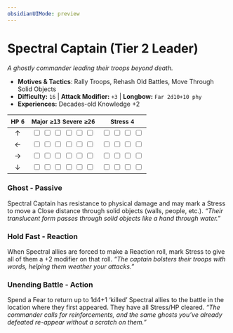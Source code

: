 ```yaml
---
obsidianUIMode: preview
---
```

# Spectral Captain (Tier 2 Leader)

*A ghostly commander leading their troops beyond death.*

- **Motives & Tactics**: Rally Troops, Rehash Old Battles, Move Through Solid Objects
- **Difficulty:** `16` | **Attack Modifier:** `+3` | **Longbow:** `Far 2d10+10 phy`
- **Experiences:** Decades-old Knowledge +2

| <small>HP</small> `6` | <small>Major</small> `≥13` <small>Severe</small> `≥26` | <small>Stress</small> `4` |
|:-:|:-:|:-:|
| ↑ |  <input type="checkbox" unchecked id="4b0e3126"> <input type="checkbox" unchecked id="a30144b7"> <input type="checkbox" unchecked id="098b81a6"> <input type="checkbox" unchecked id="713c368e"> <input type="checkbox" unchecked id="e238688b"> <input type="checkbox" unchecked id="4535d5d7"> |  <input type="checkbox" unchecked id="71a86ef3"> <input type="checkbox" unchecked id="54308b83"> <input type="checkbox" unchecked id="25969755"> <input type="checkbox" unchecked id="c5c5d7cc"> |
| ← |  <input type="checkbox" unchecked id="f14f5d1e"> <input type="checkbox" unchecked id="e078e67e"> <input type="checkbox" unchecked id="a843ea27"> <input type="checkbox" unchecked id="448d62fe"> <input type="checkbox" unchecked id="7ab4d60f"> <input type="checkbox" unchecked id="c5bdb10b"> |  <input type="checkbox" unchecked id="5d012f20"> <input type="checkbox" unchecked id="833b6c6c"> <input type="checkbox" unchecked id="228aa3f7"> <input type="checkbox" unchecked id="0296db64"> |
| → |  <input type="checkbox" unchecked id="7b419627"> <input type="checkbox" unchecked id="2832a7af"> <input type="checkbox" unchecked id="12803311"> <input type="checkbox" unchecked id="6308f840"> <input type="checkbox" unchecked id="807981ef"> <input type="checkbox" unchecked id="5602d955"> |  <input type="checkbox" unchecked id="81878bcb"> <input type="checkbox" unchecked id="49e68581"> <input type="checkbox" unchecked id="df3e89f1"> <input type="checkbox" unchecked id="5a6003a8"> |
| ↓ |  <input type="checkbox" unchecked id="3eaa22b6"> <input type="checkbox" unchecked id="8c1e1b6a"> <input type="checkbox" unchecked id="2d09122b"> <input type="checkbox" unchecked id="224c7818"> <input type="checkbox" unchecked id="c56a07fa"> <input type="checkbox" unchecked id="e75032a6"> |  <input type="checkbox" unchecked id="223bf832"> <input type="checkbox" unchecked id="5490da5c"> <input type="checkbox" unchecked id="737d441b"> <input type="checkbox" unchecked id="25f2ed37"> |

### Ghost - Passive

Spectral Captain has resistance to physical damage and may mark a Stress to move a Close distance through solid objects (walls, people, etc.). *“Their translucent form passes through solid objects like a hand through water.”*

### Hold Fast - Reaction

When Spectral allies are forced to make a Reaction roll, mark Stress to give all of them a +2 modifier on that roll. *“The captain bolsters their troops with words, helping them weather your attacks.”*

### Unending Battle - Action

Spend a Fear to return up to 1d4+1 ‘killed’ Spectral allies to the battle in the location where they first appeared. They have all Stress/HP cleared. *“The commander calls for reinforcements, and the same ghosts you’ve already defeated re-appear without a scratch on them.”*
